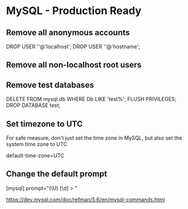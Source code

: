 # MySQL - Production Ready
Remove all anonymous accounts
-----------------------------



  DROP USER ''@'localhost';
  DROP USER ''@'hostname';

Remove all non-localhost root users
-----------------------------------


Remove test databases
---------------------



  DELETE FROM mysql.db WHERE Db LIKE 'test%';
  FLUSH PRIVILEGES;
  DROP DATABASE test;

Set timezone to UTC
-------------------

For safe measure, don't just set the time zone in MySQL, but also set the system time zone to UTC



  default-time-zone=UTC

Change the default prompt
-------------------------



  [mysql]
  prompt="(\\U) [\d] > "

<https://dev.mysql.com/doc/refman/5.6/en/mysql-commands.html>


